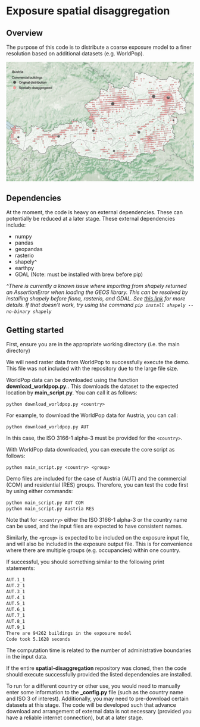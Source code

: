 # Exposure spatial disaggregation

## Overview

The purpose of this code is to distribute a coarse exposure model to a finer resolution based on additional datasets (e.g. WorldPop).

![Example application of code to commercial assets in Austria](demo_austria.png?raw=true "Example application of code to commercial assets in Austria")

## Dependencies

At the moment, the code is heavy on external dependencies. These can potentially be reduced at a later stage. These external dependencies include:

* numpy
* pandas
* geopandas
* rasterio
* shapely^
* earthpy
* GDAL (Note: must be installed with brew before pip)

*^There is currently a known issue where importing from shapely returned an AssertionError when loading the GEOS library. This can be resolved by installing shapely before fiona, rasterio, and GDAL. See [this link](https://sgillies.net/2019/06/23/fix-for-geos-dll-bug-shapely-1-7a2.html) for more details. If that doesn't work, try using the command ``pip install shapely --no-binary shapely``*

## Getting started

First, ensure you are in the appropriate working directory (i.e. the main directory)

We will need raster data from WorldPop to successfully execute the demo. This file was not included with the repository due to the large file size.

WorldPop data can be downloaded using the function **download_worldpop.py**.. This downloads the dataset to the expected location by **main_script.py**. You can call it as follows:

    python download_worldpop.py <country>

For example, to download the WorldPop data for Austria, you can call:

    python download_worldpop.py AUT

In this case, the ISO 3166-1 alpha-3 must be provided for the ``<country>``.

With WorldPop data downloaded, you can execute the core script as follows:

    python main_script.py <country> <group>

Demo files are included for the case of Austria (AUT) and the commercial (COM) and residential (RES) groups. Therefore, you can test the code first by using either commands:

    python main_script.py AUT COM
    python main_script.py Austria RES

Note that  for ``<country>`` either the ISO 3166-1 alpha-3 or the country name can be used, and the input files are expected to have consistent names.

Similarly, the ``<group>`` is expected to be included on the exposure input file, and will also be included in the exposure output file. This is for convenience where there are multiple groups (e.g. occupancies) within one country.

If successful, you should something similar to the following print statements:

    AUT.1_1
    AUT.2_1
    AUT.3_1
    AUT.4_1
    AUT.5_1
    AUT.6_1
    AUT.7_1
    AUT.8_1
    AUT.9_1
    There are 94262 buildings in the exposure model
    Code took 5.1628 seconds

The computation time is related to the number of administrative boundaries in the input data.

If the entire **spatial-disaggregation** repository was cloned, then the code should execute successfully provided the listed dependencies are installed.

To run for a different country or other use, you would need to manually enter some information to the **_config.py** file (such as the country name and ISO 3 of interest). Additionally, you may need to pre-download certain datasets at this stage. The code will be developed such that advance download and arrangement of external data is not necessary (provided you have a reliable internet connection), but at a later stage.
